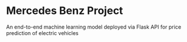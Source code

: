 # Mercedes Benz Project

An end-to-end machine learning model deployed via Flask API for price prediction of electric vehicles
